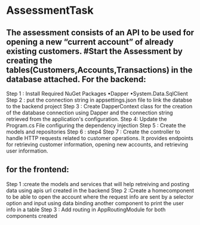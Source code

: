 # AssessmentTask
The assessment consists of an API to be used for opening a new “current account” of already existing  customers.
#Start the Assessment by creating the tables(Customers,Accounts,Transactions) in the database attached.
For the backend:
-----------------
Step 1 : Install Required NuGet Packages 
•Dapper
•System.Data.SqlClient
Step 2 : put the connection string in appsettings.json file to link the databse to the backend project
Step 3 : Create DapperContext class for the creation of the database connection using Dapper and the connection string retrieved from the application's configuration.
Step 4: Update the Program.cs File configuring the dependency injection 
Step 5 : Create the models and repositories 
Step 6 : step4
Step 7 : Create the controller to handle HTTP requests related to customer operations.
 It provides endpoints for retrieving customer information, opening new accounts, and retrieving user information.

for the frontend:
------------------
Step 1 :create the models and services that will help retreiving and posting data using apis url created in the backend
Step 2 :Create a homecomponent to be able to open the account where the request info are sent by a selector option and input
using data binding another component to print the user info in a table
Step 3 : Add routing in AppRoutingModule for both components created
